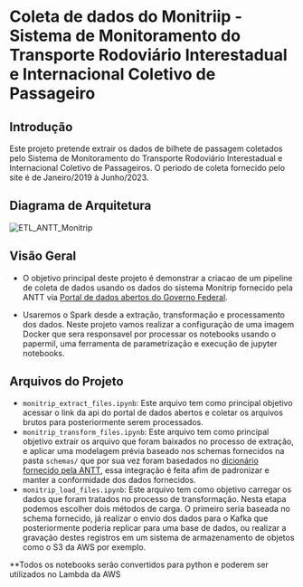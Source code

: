
# Coleta de dados do Monitriip - Sistema de Monitoramento do Transporte Rodoviário Interestadual e Internacional Coletivo de Passageiro

## Introdução
Este projeto pretende extrair os dados de bilhete de passagem coletados pelo Sistema de Monitoramento do Transporte Rodoviário Interestadual e Internacional Coletivo de Passageiros. O periodo de coleta fornecido pelo site é de Janeiro/2019 à Junho/2023.

## Diagrama de Arquitetura

![ETL_ANTT_Monitrip](https://github.com/matheus-conrado/etl-antt-monitrip/raw/master/etl-antt-monitrip.jpg?raw=true)

## Visão Geral

+ O objetivo principal deste projeto é demonstrar a criacao de um pipeline de coleta de dados usando os dados do sistema Monitrip fornecido pela ANTT via [Portal de dados abertos do Governo Federal](https://dados.gov.br/dados/conjuntos-dados/monitriip-bilhetes-de-passagem1).

+ Usaremos o Spark desde a extração, transformação e processamento dos dados. Neste projeto vamos realizar a configuração de uma imagem Docker que sera responsavel por processar os notebooks usando o papermil, uma ferramenta de parametrização e execução de jupyter notebooks.

## Arquivos do Projeto

+ ``monitrip_extract_files.ipynb``: Este arquivo tem como principal objetivo acessar o link da api do portal de dados abertos e coletar os arquivos brutos para posteriormente serem processados.
+ ``monitrip_transform_files.ipynb``: Este arquivo tem como principal objetivo extrair os arquivo que foram baixados no processo de extração, e aplicar uma modelagem prévia baseado nos schemas fornecidos na pasta ```schemas/``` que por sua vez foram basedados no [dicionário fornecido pela ANTT](https://dados.antt.gov.br/dataset/989414bc-6327-4a1c-be47-22ba31a9d271/resource/375d8963-d0e2-4cd3-bc5f-e532613646b3/download/venda_passagem_dicionario_dados.pdf), essa integração é feita afim de padronizar e manter a conformidade dos dados fornecidos.
+ ``monitrip_load_files.ipynb``: Este arquivo tem como objetivo carregar os dados que foram tratados no processo de transformação. Nesta etapa podemos escolher dois métodos de carga. O primeiro seria baseada no schema fornecido, já realizar o envio dos dados para o Kafka que posteriormente poderia replicar para uma base de dados, ou realizar a gravação destes registros em um sistema de armazenamento de objetos como o S3 da AWS por exemplo.

**Todos os notebooks serão convertidos para python e poderem ser utilizados no Lambda da AWS 
